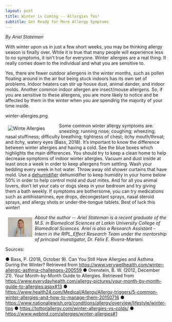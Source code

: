 ```yaml
---
layout: post
title: Winter is Coming -- Allergies Too!
subtitle: Get Ready for More Allergy Symptoms
---
```


*By Ariel Stateman*
 
With winter upon us in just a few short weeks, you may be thinking allergy season is finally over. While it is true that many people will experience less to no symptoms, it isn’t true for everyone. Winter allergies are a real thing. It really comes down to the individual and what you are sensitive to.  
 
Yes, there are fewer outdoor allergens in the winter months, such as pollen floating around in the air but being stuck indoors has its own set of problems. Indoor heaters can stir up house dust, animal dander, and indoor molds. Another common indoor allergen are insect/mouse allergens. So, if you are sensitive to these allergens, you are more likely to notice and be affected by them in the winter when you are spending the majority of your time inside.

winter-allergies.png

<img src="winter-allergies.png" alt="Winte Allergies" align="left" style="width: 30%; height: 30%; margin:8px">
<p>Some common winter allergy symptoms are: sneezing; running nose; coughing; wheezing; nasal stuffiness; difficulty breathing; tightness of chest; itchy mouth/throat; and itchy, watery eyes (Bass, 2018). It’s important to know the difference between winter allergies and having a cold. See the blue boxes which highlights the main differences. You should try to keep a clean home to help decrease symptoms of indoor winter allergies. Vacuum and dust inside at least once a week in order to keep allergens from settling. Wash your bedding every week in hot water. Throw away old shower curtains that have mold. Use a <a href="https://www.amazon.com/s/ref=nb_sb_noss_2?url=search-alias%3Daps&field-keywords=dehumidifier&sprefix=dehum%2Caps%2C166&crid=EDH1Y84ZHS26" targettarget="_blank"> dehumidifier</a> dehumidifier to keep humidity in your home below 50% in order to help control mold and dust mites. And for all you animal lovers, don’t let your cats or dogs sleep in your bedroom and try giving them a bath weekly. If symptoms are bothersome, you can try medications such as antihistamines, eye drops, decongestant sprays, nasal steroid sprays, and allergy shots or under-the-tongue tablets. Best of luck this winter!  </p>

<img src="/img/Ariel.jpg" alt="Ariel Stateman" align="left" style="width: 15%; height: 15%; margin:8px">
<p><i>About the author -- Ariel Stateman is a recent graduate of the M.S. in Biomedical Sciences at Larkin University College of Biomedical Sciences. Ariel is also a Research Assistant - Intern in the RIPL_Effect Research Team under the mentorship of principal investigator, Dr. Félix E. Rivera-Mariani.  </i></p>


Sources: 
 
●	Bass, P. (2018, October 9). Can You Still Have Allergies and Asthma During the Winter? Retrieved from https://www.verywellhealth.com/winter-allergic-asthma-challenges-200559
●	Orenstein, B. W. (2012, December 21). Your Month-by-Month Guide to Allergies. Retrieved from https://www.everydayhealth.com/allergy-pictures/your-month-by-month-guide-to-allergies.aspx#13
●	https://www.health24.com/Medical/Allergy/Allergy-triggers/5-common-winter-allergies-and-how-to-manage-them-20150716
●	https://www.nationaljewish.org/conditions/allergy/overview/lifestyle/winter-tips
●	https://tottoriallergy.com/winter-allergies-vs-colds/
●	https://www.webmd.com/allergies/winter-allergies#1


